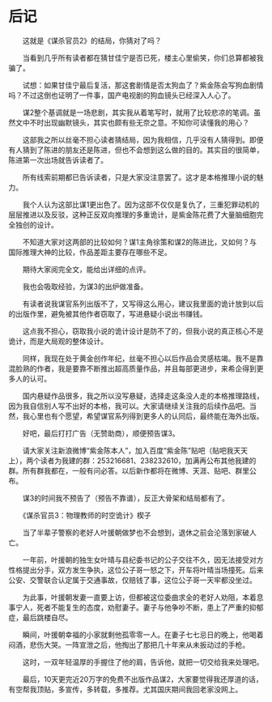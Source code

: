 #	后记

　　这就是《谋杀官员2》的结局，你猜对了吗？

　　当看到几乎所有读者都在猜甘佳宁是否已死，楼主心里偷笑，你们总算都被我骗了。

　　试想：如果甘佳宁最后复活，那这套剧情是否太狗血了？紫金陈会写狗血剧情吗？不过这倒也证明了一件事，国产电视剧的狗血镜头已经深入人心了。

　　谋2整个基调就是一场悲剧，其实我从着笔写时，就用了比较悲凉的笔调。虽然文中不时出现幽默镜头，其实也颇有些无奈之意。不知你可读懂我的用心？

　　这部我之所以丝毫不担心读者猜结局，因为我相信，几乎没有人猜得到。即便有人猜到了陈进的朋友还是陈进，但也不会想到这么做的目的。其实目的很简单，陈进第一次出场就告诉读者了。

　　所有线索前期都已告诉读者，只是大家没注意罢了。这才是本格推理小说的魅力。

　　我个人认为这部比谋1更出色了。因为这部不仅仅是复仇了，三重犯罪动机的层层推进以及反驳，这种正反双向推理的多重诡计，是紫金陈花费了大量脑细胞完全独创的设计。

　　不知道大家对这两部的比较如何？谋1主角徐策和谋2的陈进比，又如何？与国际推理大神的比较，作品差距主要存在哪些不足。

　　期待大家阅完全文，能给出详细的点评。

　　我也会吸取经验，为谋3的出炉做准备。

　　有读者说我谋官系列出版不了，又写得这么用心，建议我里面的诡计放到以后的出版作里，避免被其他作者窃取了，写进悬疑小说出书赚钱。

　　这点我不担心，窃取我小说的诡计设计是防不了的，但我小说的真正核心不是诡计，而是大局观的整体设计。

　　同样，我现在处于黄金创作年纪，丝毫不担心以后作品会灵感枯竭。我不是靠混脸熟的作者，我是要靠不断推出超高质量作品，并且每部更进步，来希企得到更多人的认可。

　　国内悬疑作品很多，我之所以没写悬疑，选择走这条没人走的本格推理路线，因为我自信别人写不出好的本格，我可以。大家请继续关注我的后续作品吧。当然，我心里也有个愿望，希望谋官系列得到更多人的认同后，最终能在海外出版。

　　好吧，最后打打广告（无赞助商），顺便预告谋3。

　　请大家关注新浪微博“紫金陈本人”，加入百度“紫金陈”贴吧（贴吧我天天上），两个读者为我建的群：253216681、238232610，加满再公布其他我建的群。所有群我都在，一般有问必答。以后新作都将在微博、天涯、贴吧、群里公布。

　　谋3的时间我不预告了（预告不靠谱），反正大骨架和结局都有了。

　　《谋杀官员3：物理教师的时空诡计》楔子

　　当了半辈子警察的老好人叶援朝做梦也不会想到，退休之前会沦落到家破人亡。

　　一年前，叶援朝的独生女叶晴与县纪委书记的公子交往不久，因无法接受对方性格提出分手，双方发生争执，这位公子哥一怒之下，开车将叶晴当场撞死。后来公安、交警联合认定属于交通事故，仅赔钱了事，这位公子哥一天牢都没坐过。

　　为此事，叶援朝发妻一直要上访，但都被这位委曲求全的老好人劝阻，本着息事宁人，死者不能复生的态度，劝慰妻子。妻子与他争吵不断，患上了严重的抑郁症，最后跳楼自尽。

　　瞬间，叶援朝幸福的小家就剩他孤零零一人。在妻子七七忌日的晚上，他喝着闷酒，悲伤大哭。一阵宣泄之后，他掏出了那把几十年来从未扳动过的手枪。

　　这时，一双年轻温厚的手握住了他的肩，告诉他，就把一切交给我来处理吧。



　　最后，10天更完近20万字的免费不出版作品谋2，大家要觉得我还厚道的话，有空帮我顶贴，多宣传，多转载，多推荐。尤其国庆期间我回老家没网上。


